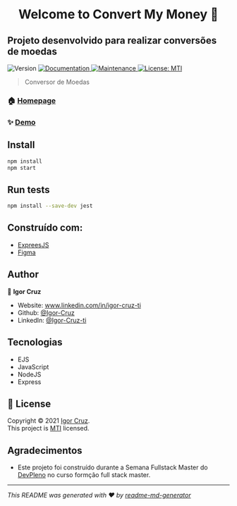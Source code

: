 <h1 align="center">Welcome to Convert My Money 👋</h1>

<h2>Projeto desenvolvido para realizar conversões de moedas</h2>
<p>
  <img alt="Version" src="https://img.shields.io/badge/version-1.0.0-blue.svg?cacheSeconds=2592000" />
  <a href="https://github.com/Igor-Cruz/ConvertMyMoney#readme" target="_blank">
    <img alt="Documentation" src="https://img.shields.io/badge/documentation-yes-brightgreen.svg" />
  </a>
  <a href="https://github.com/Igor-Cruz/ConvertMyMoney/graphs/commit-activity" target="_blank">
    <img alt="Maintenance" src="https://img.shields.io/badge/Maintained%3F-yes-green.svg" />
  </a>
  <a href="https://github.com/Igor-Cruz/ConvertMyMoney/blob/master/LICENSE" target="_blank">
    <img alt="License: MTI" src="https://img.shields.io/github/license/Igor-Cruz/Convert My Money" />
  </a>
</p>

> Conversor de Moedas

### 🏠 [Homepage](https://github.com/Igor-Cruz/ConvertMyMoney#readme)

### ✨ [Demo](https://convert-my-money-igor-cruz.vercel.app/)

 



## Install

```sh
npm install 
npm start
```


## Run tests

```sh
npm install --save-dev jest
```



## Construído com:

* [ExpreesJS](https://expressjs.com/pt-br/) 
* [Figma](https://figma.com/) 


## Author

👤 **Igor Cruz**

* Website: www.linkedin.com/in/igor-cruz-ti
* Github: [@Igor-Cruz](https://github.com/Igor-Cruz)
* LinkedIn: [@Igor-Cruz-ti](https://linkedin.com/in/Igor-Cruz-ti)

## Tecnologias
- EJS
- JavaScript
- NodeJS
- Express



## 📝 License

Copyright © 2021 [Igor Cruz](https://github.com/Igor-Cruz).<br />
This project is [MTI](https://github.com/Igor-Cruz/ConvertMyMoney/blob/master/LICENSE) licensed.

## Agradecimentos

* Este projeto foi construído durante a Semana Fullstack Master do [DevPleno](https://devpleno.com) no curso formção full stack master.

***
_This README was generated with ❤️ by [readme-md-generator](https://github.com/kefranabg/readme-md-generator)_

